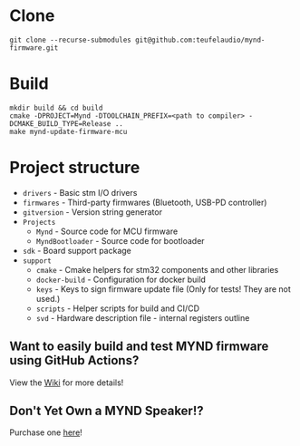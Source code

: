 # Clone
```shell
git clone --recurse-submodules git@github.com:teufelaudio/mynd-firmware.git
```
# Build
```shell
mkdir build && cd build
cmake -DPROJECT=Mynd -DTOOLCHAIN_PREFIX=<path to compiler> -DCMAKE_BUILD_TYPE=Release ..
make mynd-update-firmware-mcu
```
# Project structure
 - `drivers`            - Basic stm I/O drivers
 - `firmwares`          - Third-party firmwares (Bluetooth, USB-PD controller)
 - `gitversion`         - Version string generator
 - `Projects`
   - `Mynd`             - Source code for MCU firmware
   - `MyndBootloader`   - Source code for bootloader
 - `sdk`                - Board support package
 - `support`
   - `cmake`            - Cmake helpers for stm32 components and other libraries
   - `docker-build`     - Configuration for docker build
   - `keys`             - Keys to sign firmware update file (Only for tests! They are not used.)
   - `scripts`          - Helper scripts for build and CI/CD
   - `svd`              - Hardware description file - internal registers outline


## Want to easily build and test MYND firmware using GitHub Actions?
View the [Wiki](https://github.com/teufelaudio/mynd-firmware/wiki) for more details!

## Don't Yet Own a MYND Speaker!?
Purchase one [here](https://teufel.de/mynd)!